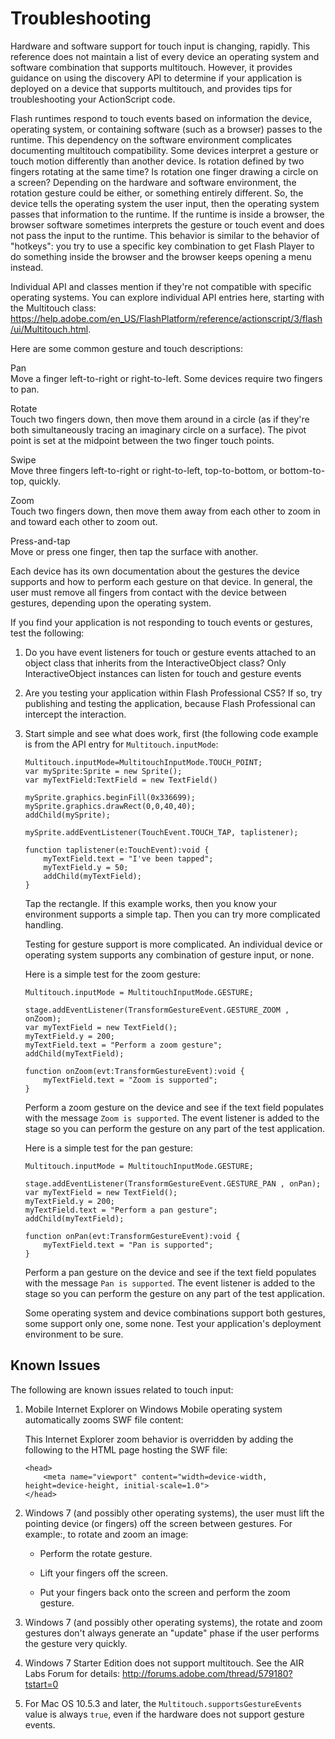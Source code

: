 # Troubleshooting

Hardware and software support for touch input is changing, rapidly. This
reference does not maintain a list of every device an operating system and
software combination that supports multitouch. However, it provides guidance on
using the discovery API to determine if your application is deployed on a device
that supports multitouch, and provides tips for troubleshooting your
ActionScript code.

Flash runtimes respond to touch events based on information the device,
operating system, or containing software (such as a browser) passes to the
runtime. This dependency on the software environment complicates documenting
multitouch compatibility. Some devices interpret a gesture or touch motion
differently than another device. Is rotation defined by two fingers rotating at
the same time? Is rotation one finger drawing a circle on a screen? Depending on
the hardware and software environment, the rotation gesture could be either, or
something entirely different. So, the device tells the operating system the user
input, then the operating system passes that information to the runtime. If the
runtime is inside a browser, the browser software sometimes interprets the
gesture or touch event and does not pass the input to the runtime. This behavior
is similar to the behavior of "hotkeys": you try to use a specific key
combination to get Flash Player to do something inside the browser and the
browser keeps opening a menu instead.

Individual API and classes mention if they're not compatible with specific
operating systems. You can explore individual API entries here, starting with
the Multitouch class:
<https://help.adobe.com/en_US/FlashPlatform/reference/actionscript/3/flash/ui/Multitouch.html>.

Here are some common gesture and touch descriptions:

Pan  
Move a finger left-to-right or right-to-left. Some devices require two fingers
to pan.

Rotate  
Touch two fingers down, then move them around in a circle (as if they're both
simultaneously tracing an imaginary circle on a surface). The pivot point is set
at the midpoint between the two finger touch points.

Swipe  
Move three fingers left-to-right or right-to-left, top-to-bottom, or
bottom-to-top, quickly.

Zoom  
Touch two fingers down, then move them away from each other to zoom in and
toward each other to zoom out.

Press-and-tap  
Move or press one finger, then tap the surface with another.

Each device has its own documentation about the gestures the device supports and
how to perform each gesture on that device. In general, the user must remove all
fingers from contact with the device between gestures, depending upon the
operating system.

If you find your application is not responding to touch events or gestures, test
the following:

1.  Do you have event listeners for touch or gesture events attached to an
    object class that inherits from the InteractiveObject class? Only
    InteractiveObject instances can listen for touch and gesture events

2.  Are you testing your application within Flash Professional CS5? If so, try
    publishing and testing the application, because Flash Professional can
    intercept the interaction.

3.  Start simple and see what does work, first (the following code example is
    from the API entry for `Multitouch.inputMode`:

        Multitouch.inputMode=MultitouchInputMode.TOUCH_POINT;
        var mySprite:Sprite = new Sprite();
        var myTextField:TextField = new TextField()

        mySprite.graphics.beginFill(0x336699);
        mySprite.graphics.drawRect(0,0,40,40);
        addChild(mySprite);

        mySprite.addEventListener(TouchEvent.TOUCH_TAP, taplistener);

        function taplistener(e:TouchEvent):void {
        	myTextField.text = "I've been tapped";
        	myTextField.y = 50;
        	addChild(myTextField);
        }

    Tap the rectangle. If this example works, then you know your environment
    supports a simple tap. Then you can try more complicated handling.

    Testing for gesture support is more complicated. An individual device or
    operating system supports any combination of gesture input, or none.

    Here is a simple test for the zoom gesture:

        Multitouch.inputMode = MultitouchInputMode.GESTURE;

        stage.addEventListener(TransformGestureEvent.GESTURE_ZOOM , onZoom);
        var myTextField = new TextField();
        myTextField.y = 200;
        myTextField.text = "Perform a zoom gesture";
        addChild(myTextField);

        function onZoom(evt:TransformGestureEvent):void {
        	myTextField.text = "Zoom is supported";
        }

    Perform a zoom gesture on the device and see if the text field populates
    with the message `Zoom is supported`. The event listener is added to the
    stage so you can perform the gesture on any part of the test application.

    Here is a simple test for the pan gesture:

        Multitouch.inputMode = MultitouchInputMode.GESTURE;

        stage.addEventListener(TransformGestureEvent.GESTURE_PAN , onPan);
        var myTextField = new TextField();
        myTextField.y = 200;
        myTextField.text = "Perform a pan gesture";
        addChild(myTextField);

        function onPan(evt:TransformGestureEvent):void {
        	myTextField.text = "Pan is supported";
        }

    Perform a pan gesture on the device and see if the text field populates with
    the message `Pan is supported`. The event listener is added to the stage so
    you can perform the gesture on any part of the test application.

    Some operating system and device combinations support both gestures, some
    support only one, some none. Test your application's deployment environment
    to be sure.

## Known Issues

The following are known issues related to touch input:

1.  Mobile Internet Explorer on Windows Mobile operating system automatically
    zooms SWF file content:

    This Internet Explorer zoom behavior is overridden by adding the following
    to the HTML page hosting the SWF file:

        <head>
        	<meta name="viewport" content="width=device-width, height=device-height, initial-scale=1.0">
        </head>

2.  Windows 7 (and possibly other operating systems), the user must lift the
    pointing device (or fingers) off the screen between gestures. For example:,
    to rotate and zoom an image:

    - Perform the rotate gesture.

    - Lift your fingers off the screen.

    - Put your fingers back onto the screen and perform the zoom gesture.

3.  Windows 7 (and possibly other operating systems), the rotate and zoom
    gestures don't always generate an "update" phase if the user performs the
    gesture very quickly.

4.  Windows 7 Starter Edition does not support multitouch. See the AIR Labs
    Forum for details: <http://forums.adobe.com/thread/579180?tstart=0>

5.  For Mac OS 10.5.3 and later, the `Multitouch.supportsGestureEvents` value is
    always `true`, even if the hardware does not support gesture events.

